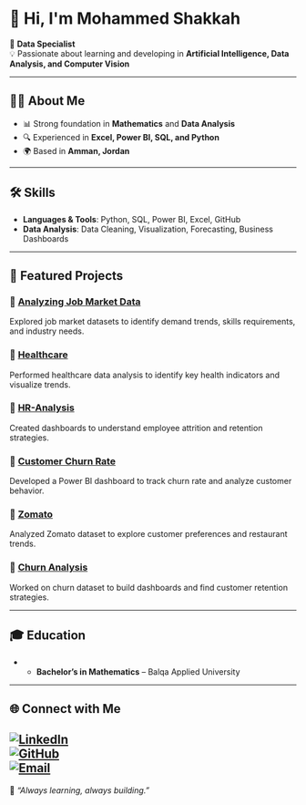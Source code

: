 # 👋 Hi, I'm Mohammed Shakkah  

🎯 **Data Specialist**  
💡 Passionate about learning and developing in **Artificial Intelligence, Data Analysis, and Computer Vision**  

---

## 🧑‍💻 About Me  
- 📊 Strong foundation in **Mathematics** and **Data Analysis**  
- 🔍 Experienced in **Excel, Power BI, SQL, and Python**    
- 🌍 Based in **Amman, Jordan**  

---

## 🛠️ Skills  
- **Languages & Tools**: Python, SQL, Power BI, Excel, GitHub  
- **Data Analysis**: Data Cleaning, Visualization, Forecasting, Business Dashboards    

---

## 📂 Featured Projects  
  
### 🔹 [Analyzing Job Market Data](https://github.com/Shakkah998/Analyzing-Job-Market-Data)  
Explored job market datasets to identify demand trends, skills requirements, and industry needs.  

### 🔹 [Healthcare](https://github.com/Shakkah998/Healthcare)  
Performed healthcare data analysis to identify key health indicators and visualize trends.  

### 🔹 [HR-Analysis](https://github.com/Shakkah998/HR-Analysis)  
Created dashboards to understand employee attrition and retention strategies.  

### 🔹 [Customer Churn Rate](https://github.com/Shakkah998/Customer-Churn-Rate)  
Developed a Power BI dashboard to track churn rate and analyze customer behavior.  

### 🔹 [Zomato](https://github.com/Shakkah998/Zomato)  
Analyzed Zomato dataset to explore customer preferences and restaurant trends.  

### 🔹 [Churn Analysis](https://github.com/Shakkah998/Churn-analysis-)  
Worked on churn dataset to build dashboards and find customer retention strategies.  


---

## 🎓 Education  
- - **Bachelor’s in Mathematics** – Balqa Applied University   

---

## 🌐 Connect with Me  

[![LinkedIn](https://img.shields.io/badge/LinkedIn-blue?logo=linkedin&logoColor=white)](https://www.linkedin.com/in/mohammed-shakkah)  
[![GitHub](https://img.shields.io/badge/GitHub-000?logo=github&logoColor=white)](https://github.com/Shakkah998)  
[![Email](https://img.shields.io/badge/Email-D14836?logo=gmail&logoColor=white)](mailto:mohamadshaagah@gmail.com)  
---

🔔 *“Always learning, always building.”*  
